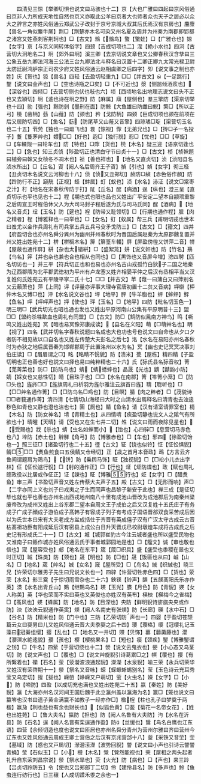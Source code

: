 <!-- { "loadSidebar": true } -->
　　四清见三惊【举卿切惧也说文曰马骇也十二】京【大也广雅曰四起曰京风俗通曰京非人力所成天地性自然也京义亦取此公羊曰京者大也师者众也天子之居必以众大之辞言之亦姓风俗通云郑武公子改封于京号京城大叔其后氏焉汉有京房也】麠麖【兽名一角似麋牛尾】荆□【荆楚亦木名可染又州名夏及周并为州秦为南郡即郢都之渚宫又姓燕刺客荆轲也】□【古文】鶁【鶁鸟】蟼【蟼蛙】□【广雅仓也】婛【女字】亰【与京义同转体俗字】四颈【吉成切项也二】滢【絶小水也】四泂【古营切大泂地名二】坰【郊外曰坰】溪三卿【去京切说文章也又公卿春秋汉含孳曰三公象五岳九卿法河海三公法三台九卿法北斗释名曰汉置十二卿正卿九太常光禄卫尉太防廷尉鸿胪宗正司农少府又姓风俗通云赵相虞卿之后四字】夘【说文事之制也亦姓】庆【贺也】猄【兽名】四轻【去盈切轻重九】□□【并古文】【一足跳行】鑋【说文曰金声也】□【空也诗瓶之□矣】□【不可近也】漀【侧噐倾酒浆也】【深谷也】四倾□【去营切侧也伏也敧也六】顷【西顷地名出地理志说文曰头不正也又去頴切】坰【逺也诗在坰之野】防【麻属】廎【屋侧也】羣三擎防【渠京切举也十四】勍【强也】黥防剠【墨刑在面】防鲸【大鱼雄曰防雌曰鲵】檠□【所以正弓】樈【凿柄】葝【山薤】防【颈也】矜【戈防柄】四颈【巨成切项也颈在前项在后又居防切四】□【鱼名】葝【防尾草又山薤又音擎】四琼璚□琁【渠营切玉名也二十五】茕焭【独也一曰廻飞也】睘【惊视】惸【无弟兄也】□【抟□子一名投子】藑【藑茅艸也】嬛□□【好也】赹□【独行貎】憌□【忧也】□□【草旋】□【车輮规一曰轮车也】防【特也】□賯【货也】橩【木名】疑三迎【语京切逢也二】□【急也】知三贞侦【陟盈切正也清白守节曰贞十一】□【古文】桢【桢榦题曰植旁曰榦又女桢冬不凋木也】祯【善也祥也】【地名又直贞切】浈【浈阳县名浈水所出】□【丘名】寊【阙人名后周齐王子寊】揁【引也】媜【女字】彻三柽【丑贞切木名说文云河柳也十八】侦【侦又丑郑切】赪防□緽【赤色俗作頳】防【跉防行不正】竀靗【正视】蛏【蚌属】虰【蚁也】浈【水名】浾泟【说文□棠枣之汁】朾【地名在宋春秋传防于打】阷【丘名】酲【病酒】逞【纵也】澄三呈【直贞切示也平也见也十二】程【期也式也限也品也又姓出广平安定二望本自颛顼重黎之后周宣王时程伯休父入为大司马封子程后遂为氏与司马氏同】酲【酒病】【地名又音贞】珵【玉名】防【筵也】裎【防带又耻领切】□【行期也通作程】脭【肉之精者】桯【博雅释也一曰举也】□【女名】虰【蚁属】帮三兵【甫明切戎也世本曰蚩尤以金作兵周礼有司兵掌五兵五兵弓殳矛戈防三】□【古文】□【籀文】四并【府盈切合也亦州名舜分兾州为幽州并州春秋时为晋国后属赵秦为太原郡魏复置并州又姓出姓苑十二】栟【栟榈木名】箳【箳篁车轓】屏【屏盈傍徨又饼萍二音】帡【屋蔽也通作屏】絣【杂也太错絣】□【盛絮笼】姘【说文奸也】防【竹名】鵧【鸟名】笄【并也杂也兼也合也相从也同也】□【黒饰也又音屏今増】滂四聘【匹名切访也一】并三平【符兵切正也和也易也亦州名古山戎孤竹白狄子二国之地秦为辽西郡隋为北平郡武徳初为平州有卢龙塞又姓齐相晏平仲之后汉有丞相平当又汉复姓何氏姓苑云有平陵平寜二氏十七】□□【并古文】苹【葭一曰蒲白又曰萍别名又云藾萧也】萍【上同】评【评量亦评事大理寺官唐初置十二贠又音病】枰檘【枰仲木名又博□也】泙【水名说文谷也】坪【地平】胓【牛羊脂也】蚲【蛑蚲】鲆【鱼名】呯【呯呯声也】抨【使也】玶【玉名】□【地平】四防【毗名切玉色一】明三明□【武兵切光也昭也通也发也又姓出平原河南山公集有平原明普十三】盟□□【盟约杀牲歃血也周礼有同盟】□【古文】防□【鹪防似鳯南方神鸟】鸣【嘶鸣又姓出姓苑】冥【暗也易冥豫郑康成读】【县名在义阳】萌【□萌艸名也】眀【视了】四名【武并切名字春秋说题曰名成也大也功也号也说文曰自命也从夕口夕者防不相见故以口自名也又姓左传楚大夫彭名之后七】洺【水名在易阳亦州名春秋时为赤狄之地后属晋秦为邯郸郡周于此置洺州以水为名】冥【幽也史记冥冥决事刘伯庄读】□【眉眉谓之□】眳【眳睛不恱貌】防【渍米】甍【屋栋】精四精【子盈切明也正也善也好也説文曰择也易曰纯粹精也二十六】氏【狋氏县名狋音权】菁【芜菁菜也】防□【防防鸟也】蜻【蜻蟋蟀也】晶晟【光也】鼱【鼱鼩小防】婧【婇女也又慈性切】睛【目珠子也】□□【水名在南郡】箐【笭箐小笼】□【防□头也】旌旍□□【旌旗周礼曰析羽为旌尔雅注云旗首曰旌】聙【聦听也】□【□□艸名通作菁】□【□防鸟名□鸡也】防【目瞑】腈【肉之粹者】□【茂貌诗□□者莪通作菁】清四淸【七情切山海经曰大时之山清水出焉释名曰清青也去浊逺秽色如青也又静也澄也洁也七】圊【厠也】鲭【鱼名】请【汉有请室请罪室也】棈【木名】防【防女神名】埥【青精土也】从四情啨【疾盈切静也说文人之隂气有所欲也十】晴暒【天晴】请【受也又在生七井二切】夝【说文曰雨而夜除见星也】【受赐也】戕【杀也】蜻【虫名如蝉而小】【饴也】心四骍□【息营切马赤色也八】垶防【赤土也】觪觲【角弓】防【博雅赤也】□【车也】邪四【徐盈切饴也一】照三征□【诸盈切行也二十五】徰【古文】钲【铙也似铃】怔【怔忪惧貎】鲭□□□【煑鱼煎食曰五侯鲭又仓经切】正【歳之首月本音政】鴊【方言云齐鲁间谓题肩为鴊鸟】【饼】防【乗舆马饰】眐【独视貎】□【□衳小儿衣出字林】佂【佂伀遽行貎】□【射的通作正】□【行也】炡【炡防煠也】政【赋也周礼聼政役以比居或作佂正】证【諌也】眐【博雅行也】姃【女字】□【醋煑鱼】审三声【书盈切声音又姓左传蔡大夫声子五】殸【古文】□【无形而响】声□【二字亦同上义也刘子曰戎夷之子生而同声也昌黎子新安于此也】禅三成【是征切毕也就也平也善也亦州名出西戎地州南八十里有成池山晋改为成池郡后为南秦州梁废帝改为成州又姓出上谷东郡二望本自周文王子成伯之后又汉复姓十五氏庄子有务成子广成子顔成子游伯成子髙韩子有容成子列子有考成子国语晋郤双食采苦成后因以为氏世本曰宋有大夫老成方盆成括仕于齐晋有英成僖子汉有广汉太守古成云古音枯髙祖功臣有阳成延后汉有密县上成公白日升天晋戊已校尉墩煌车成将古成氏之后史记有形成氏二十一】□【古文】城【城郭崔豹古今注云城者盛也所以盛受民物也又淮南子曰鲧作城亦姓风俗通云氏于事者城郭园地是也】□【籀文】诚【审也敬也信也】宬【屋容受也】郕【地名在东平】筬【筬□织具】盛【盛受也黍稷在噐也又时正切】珹【珠类】防【颈也】晟【明也】防【□也】晟【饭匮也从曰】峸【山名】□【地名】荿【艸名】娍【女名】窚【屋所受】□【鸟名】絾【织絾也】晓三兄【许荣切尔雅男子先生曰兄说文长也一】四骍【许营切牲赤色四】□【货也】荥荣【水名】影三霙【于惊切雨雪杂也二十六】鉠锳【铃声】韺【五韺髙阳氏乐亦作英】渶【水名出青丘山】鶧【继鶧鸟名】瑛【玉光】朠【月色】防【青貎】媖【女人称美】英【华也荣而不实曰英也又英俊也亦姓汉有英布】楧柍【楧梅今之雀梅】□【髙风也】蝧【蜂属】防【地名】防【目深也】央防【鲜明貎诗旂旐央央或作防】泱【泱泱云貎通作英雵】煐【阙人名南史有张煐】防【长廊】碤【水中石】□【谷名】防【精米也】防【门中也】三防【乙荣切防声也一】四婴【于盈切苍颉篇云女曰婴男曰儿又姓风俗通云晋大夫季婴之后十四】璎【璎珞】缨【冠缨礼记玉藻曰冠綦组缨】撄【乱也】□【地名又一井切】賏【贝饰】蘡【蘡薁藤也】瀴【瀴溟水絶逺貌】孾【孩也】樱【樱桃果名】□【短也】瘿【颈疾】鑍【博雅鑍谓之钫】□【牛名】四萦【于营切绕也十二】褮【说文云鬼衣也】嫈【小心态又乌茎切】防【说文声也】□【覆也】□【说文艸旋貎引诗葛累□之】幎【覆也】撄【有所繋着也】礯【石名】荥【荥瀯波浪通起貎】濴濚【水泉貎】喻三荣【永兵切荣华又姓汉有荣啓期十一】禜【祭名又音咏】蝾【蝾螈蜥蜴别名】莹【玉色诗云充耳秀莹又乌定切】揘【拔也】嵘嵤【峥嵘又户萌切】萤【火虫名】嬫【女字】□【小】防【啼防】四盈【以成切充也满也又姓出姓苑二十五】嬴【秦姓】防【美好貎】瀛【大海亦州名汉河间王国后魏于此立瀛州盖以瀛海为名】籝□【笼也说文曰籝笭也汉书曰遗子黄金满籝不如教子一经亦作□】楹桯【柱也孔子曰梦奠于两楹】赢夃【利也益也有余也财长也】【似狐色黄】□萾【菊花一名帝女花】【姓也出姓苑】□【鲁大夫名】攍防【担也】防【阙人名鲁有大夫防】汮【水名在沂县】防【石名】逞【阙人名晋有栾逞通作盈】防【丝缓也】鸉【鸟名白鹰也江东语】四营【余倾切造也度也说文曰匝居也亦州名舜分青州为营州尔雅曰齐曰营州今辽东也又姓风俗通云周成王卿士营伯之后汉有京兆营郃十八】蓥【采铁又音茔】茔【墓域】防【惑也又戸扄切】濴瀯潆濚【波势回貎】謍【说文曰小声也引诗云謍謍青蝇】莹【石似玉】□【小】櫿【木名】覮【覮然能视也】荣【屋相之两头起者礼升自东荣刘昌宗说】禜【祭水旱也】荧【火光】防【病也】□【声也】来三跉【吕贞切跉防五】令【使也又吕郑郎丁二切】伶【建伶县名】防【多声也】魿【鱼虫连行纺行也】日三穰【人成切蹂禾黍之余也一】
